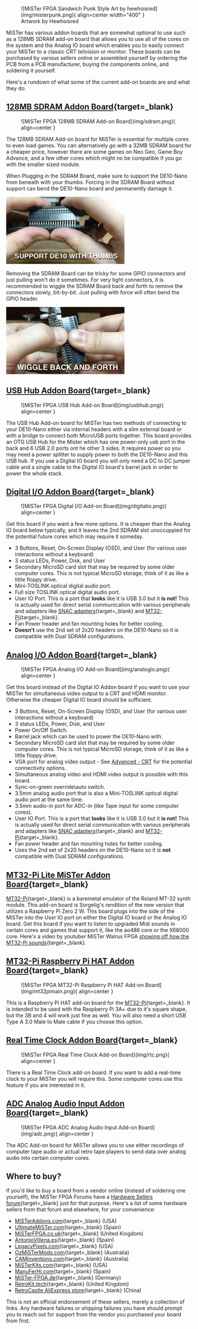 <figure markdown>
  ![MiSTer FPGA Sandwich Punk Style Art by hewhoisred](img/misterpunk.png){ align=center width="400" }
  <figcaption>Artwork by Hewhoisred</figcaption>
</figure>

MiSTer has various addon boards that are somewhat optional to use such as a 128MB SDRAM add-on board that allows you to use all of the cores on the system and the Analog IO board which enables you to easily connect your MiSTer to a classic CRT telivision or monitor. These boards can be purchased by various sellers online or assembled yourself by ordering the PCB from a PCB manufacturer, buying the components online, and soldering it yourself. 

Here's a rundown of what some of the current add-on boards are and what they do.

## [128MB SDRAM Addon Board](https://github.com/MiSTer-devel/Hardware_MiSTer/blob/master/releases/sdram_xsds_2.9.pdf){target=_blank}

<figure markdown>
  ![MiSTer FPGA 128MB SDRAM Add-on Board](img/sdram.png){ align=center }
</figure>

The 128MB SDRAM Add-on board for MiSTer is essential for multiple cores to even load games. You can alternatively go with a 32MB SDRAM board for a cheaper price, however there are some games on Neo Geo, Game Boy Advance, and a few other cores which might no be compatible if you go with the smaller sized module.

When Plugging in the SDRAM Board, make sure to support the DE10-Nano from beneath with your thumbs. Forcing in the SDRAM Board without support can bend the DE10-Nano board and permanently damage it.

![How to Insert MiSTer FPGA SDRAM Module Add-On Board the right way](img/sdramdiy1.gif)

Removing the SDRAM Board can be tricky for some GPIO connectors and just pulling won't do it sometimes. For very tight connectors, it is recommended to wiggle the SDRAM Board back and forth to remove the connectors slowly, bit-by-bit. Just pulling with force will often bend the GPIO header.

![How to remove MiSTer FPGA SDRAM Module Add-On Board the right way](img/sdramdiy2.gif)

## [USB Hub Addon Board](https://github.com/MiSTer-devel/Hardware_MiSTer/blob/master/releases/USBHub_2.1.pdf){target=_blank}

<figure markdown>
  ![MiSTer FPGA USB Hub Add-on Board](img/usbhub.png){ align=center }
</figure>

The USB Hub Add-on board for MiSTer has two methods of connecting to your DE10-Nano either via internal headers with a slim external board or with a bridge to connect both MicroUSB ports together. This board provides an OTG USB Hub for the Mister which has one power-only usb port in the back and 6 USB 2.0 ports ont he other 3 sides. It requires power so you may need a power splitter to supply power to both the DE10-Nano and this USB hub. If you use a Digital IO board you will only need a DC to DC jumper cable and a single cable to the Digital IO board's barrel jack in order to power the whole stack.

## [Digital I/O Addon Board](https://github.com/MiSTer-devel/Hardware_MiSTer/blob/master/releases/iobrd_dig_1.2.pdf){target=_blank}

<figure markdown>
  ![MiSTer FPGA Digital I/O Add-on Board](img/digitalio.png){ align=center }
</figure>

Get this board if you want a few more options. It is cheaper than the Analog IO board below typically, and it leaves the 2nd SDRAM slot unoccuppied for the potential future cores which may require it someday.

* 3 Buttons, Reset, On-Screen Display (OSD), and User (for various user interactions without a keyboard)
* 3 status LEDs, Power, Disk, and User
* Secondary MicroSD card slot that may be required by some older computer cores. This is not typical MicroSD storage, think of it as like a little floppy drive.
* Mini-TOSLINK optical digital audio port.
* Full size TOSLINK optical digital audio port.
* User IO Port. This is a port that **looks** like it is USB 3.0 but it **is not!** This is actually used for direct serial communication with various peripherals and adapters like [SNAC adapters](https://github.com/blue212/SNAC){target=_blank} and [MT32-Pi](https://github.com/dwhinham/mt32-pi){target=_blank}.
* Fan Power header and fan mounting holes for better cooling.
* **Doesn't** use the 2nd set of 2x20 headers on the DE10-Nano so it is compatible with Dual SDRAM configurations.

## [Analog I/O Addon Board](https://github.com/MiSTer-devel/Hardware_MiSTer/raw/master/releases/iobrd_6.1.pdf){target=_blank}

<figure markdown>
  ![MiSTer FPGA Analog I/O Add-on Board](img/analogio.png){ align=center }
</figure>

Get this board instead of the Digital IO Addon board if you want to use your MiSTer for simultaneous video output to a CRT and HDMI monitor. Otherwise the cheaper Digital IO board should be sufficient.

* 3 Buttons, Reset, On-Screen Display (OSD), and User (for various user interactions without a keyboard)
* 3 status LEDs, Power, Disk, and User
* Power On/Off Switch.
* Barrel jack which can be used to power the DE10-Nano with.
* Secondary MicroSD card slot that may be required by some older computer cores. This is not typical MicroSD storage, think of it as like a little floppy drive.
* VGA port for analog video output - See [Advanced - CRT](../advanced/crt.md) for the potential connectivity options.
* Simultaneous analog video and HDMI video output is possible with this board.
* Sync-on-green override\auto switch.
* 3.5mm analog audio port that is also a Mini-TOSLINK optical digital audio port at the same time.
* 3.5mm audio-in port for ADC-in (like Tape input for some computer cores).
* User IO Port. This is a port that **looks** like it is USB 3.0 but it **is not!** This is actually used for direct serial communication with various peripherals and adapters like [SNAC adapters](https://github.com/blue212/SNAC){target=_blank} and [MT32-Pi](https://github.com/dwhinham/mt32-pi){target=_blank}.
* Fan power header and fan mounting holes for better cooling.
* Uses the 2nd set of 2x20 headers on the DE10-Nano so it is **not** compatible with Dual SDRAM configurations.

## [MT32-Pi Lite MiSTer Addon Board](https://github.com/MiSTer-devel/Hardware_MiSTer/blob/master/releases/MT32Pi_lite.pdf){target=_blank}

[MT32-Pi](https://github.com/dwhinham/mt32-pi/wiki){target=_blank} is a baremetal emulator of the Roland MT-32 synth module. This add-on board is Sorgelig's rendition of the new version that utilizes a Raspberry Pi Zero 2 W. This board plugs into the side of the MiSTer into the User IO port on either the Digital IO board or the Analog IO board. Get this board if you want to listen to upgraded Midi sounds in certain cores and games that support it, like the ao486 core or the X68000 core. Here's a video by youtuber MiSTer Walrus FPGA [showing off how the MT32-Pi sounds](https://www.youtube.com/watch?v=q05ud_eNU8E){target=_blank}.

## [MT32-Pi Raspberry Pi HAT Addon Board](https://github.com/MiSTer-devel/Hardware_MiSTer/blob/master/releases/MT32Pi_Main.pdf){target=_blank}

<figure markdown>
  ![MiSTer FPGA MT32-Pi Raspberry Pi HAT Add-on Board](img/mt32pimain.png){ align=center }
</figure>

This is a Raspberry Pi HAT add-on board for the [MT32-Pi](https://github.com/dwhinham/mt32-pi/wiki){target=_blank}. It is intended to be used with the Raspberry Pi 3A+ due to it's square shape, but the 3B and 4 will work just fine as well. You will also need a short USB Type A 3.0 Male to Male cable if you choose this option.

## [Real Time Clock Addon Board](https://github.com/MiSTer-devel/Hardware_MiSTer/blob/master/releases/rtc_1.3.pdf){target=_blank}

<figure markdown>
  ![MiSTer FPGA Real Time Clock Add-on Board](img/rtc.png){ align=center }
</figure>

There is a Real Time Clock add-on board. If you want to add a real-time clock to your MiSTer you will require this. Some computer cores use this feature if you are interested in it.

## [ADC Analog Audio Input Addon Board](https://github.com/MiSTer-devel/Hardware_MiSTer/blob/master/releases/ADCin_1.1.pdf){target=_blank}

<figure markdown>
  ![MiSTer FPGA ADC Analog Audio Input Add-on Board](img/adc.png){ align=center }
</figure>

The ADC Add-on board for MiSTer allows you to use either recordings of computer tape audio or actual retro tape players to send data over analog audio into certain computer cores.

## Where to buy?

If you'd like to buy a board from a vendor online (instead of soldering one yourself), the MiSTer FPGA Forums have a [Hardware Sellers forum](https://misterfpga.org/viewforum.php?f=34){target=_blank} just for that purpose. Here's a list of some hardware sellers from that forum and elsewhere, for your convenience:

* [MiSTerAddons.com](https://misteraddons.com){target=_blank} (USA)
* [UltimateMiSTer.com](https://ultimatemister.com/){target=_blank} (Spain)
* [MiSTerFPGA.co.uk](https://misterfpga.co.uk){target=_blank} (United Kingdom)
* [AntonioVillena.es](https://www.antoniovillena.es/store/){target=_blank} (Spain)
* [LegacyPixels.com](https://www.legacypixels.com/mister/){target=_blank} (USA)
* [OzMiSTerMods.com](https://ozmistermods.com/){target=_blank} (Australia)
* [CAMInventions.com](https://www.caminventions.com/){target=_blank} (Australia)
* [MiSTerKits.com](https://www.misterkits.com/){target=_blank} (USA)
* [ManuFerHi.com](https://manuferhi.com/c/mister-fpga){target=_blank} (Spain)
* [MiSTer-FPGA.de](https://www.mister-fpga.de/sonstiges/mister-fpga-emu-2-0/mister-kaufen/){target=_blank} (Germany)
* [RetroKit.tech](https://retrokit.tech/shop/){target=_blank} (United Kingdom)
* [RetroCastle AliExpress store](https://www.aliexpress.com/store/912024455){target=_blank} (China)

This is not an official endorsement of these sellers, merely a collection of links. Any hardware failures or shipping failures you have should prompt you to reach out for support from the vendor you purchased your board from first.
